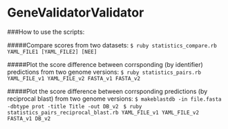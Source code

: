 GeneValidatorValidator
======================

###How to use the scripts:

#####Compare scores from two datasets:
```$ ruby statistics_compare.rb YAML_FILE1 [YAML_FILE2] [NEE]```

#####Plot the score difference between corrsponding (by identifier) predictions from two genome versions:
```$ ruby statistics_pairs.rb YAML_FILE_v1 YAML_FILE_v2 FASTA_v1 FASTA_v2 ```

#####Plot the score difference between corrsponding predictions (by reciprocal blast) from two genome versions:
```$ makeblastdb -in file.fasta -dbtype prot -title Title -out DB_v2 ```
```$ ruby statistics_pairs_reciprocal_blast.rb YAML_FILE_v1 YAML_FILE_v2 FASTA_v1 DB_v2```
